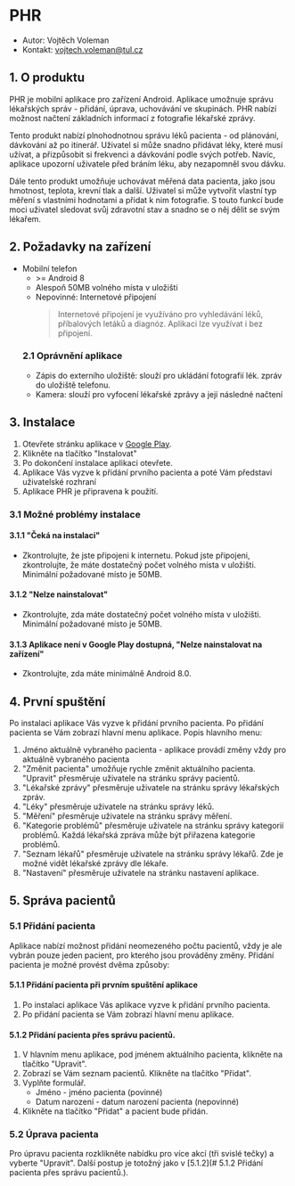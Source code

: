# PHR
* Autor: Vojtěch Voleman
* Kontakt: vojtech.voleman@tul.cz

## 1. O produktu
PHR je mobilní aplikace pro zařízení Android. Aplikace umožnuje správu lékařských správ - přidání, úprava, uchovávání ve skupinách. PHR nabízí možnost načtení základních informací z fotografie lékařské zprávy.

Tento produkt nabízí plnohodnotnou správu léků pacienta - od plánování, dávkování až po itinerář. Uživatel si může snadno přidávat léky, které musí užívat, a přizpůsobit si frekvenci a dávkování podle svých potřeb. Navíc, aplikace upozorní uživatele před bráním léku, aby nezapomněl svou dávku.

Dále tento produkt umožňuje uchovávat měřená data pacienta, jako jsou hmotnost, teplota, krevní tlak a další. Uživatel si může vytvořit vlastní typ měření s vlastními hodnotami a přidat k nim fotografie. S touto funkcí bude moci uživatel sledovat svůj zdravotní stav a snadno se o něj dělit se svým lékařem.

## 2. Požadavky na zařízení
- Mobilní telefon
    - \>= Android 8
    - Alespoň 50MB volného místa v uložišti
    - Nepovinné: Internetové připojení
        > Internetové připojení je využíváno pro vyhledávání léků, příbalových letáků a diagnóz. Aplikaci lze využívat i bez připojení.
    ### 2.1 Oprávnění aplikace
    - Zápis do externího uložiště: slouží pro ukládání fotografií lék. zpráv do uložiště telefonu.
    - Kamera: slouží pro vyfocení lékařské zprávy a její následné načtení

## 3. Instalace
1. Otevřete stránku aplikace v [Google Play](https://play.google.com).
2. Klikněte na tlačítko "Instalovat"
3. Po dokončení instalace aplikaci otevřete.
4. Aplikace Vás vyzve k přidání prvního pacienta a poté Vám představí uživatelské rozhraní
5. Aplikace PHR je připravena k použití.

### 3.1 Možné problémy instalace
#### 3.1.1 "Čeká na instalaci"
- Zkontrolujte, že jste připojeni k internetu. Pokud jste připojeni, zkontrolujte, že máte dostatečný počet volného místa v uložišti. Minimální požadované místo je 50MB.
#### 3.1.2 "Nelze nainstalovat"
- Zkontrolujte, zda máte dostatečný počet volného místa v uložišti. Minimální požadované místo je 50MB.
#### 3.1.3 Aplikace není v Google Play dostupná, "Nelze nainstalovat na zařízení"
- Zkontrolujte, zda máte minimálně Android 8.0.

## 4. První spuštění
Po instalaci aplikace Vás vyzve k přidání prvního pacienta. Po přidání pacienta se Vám zobrazí hlavní menu aplikace.
Popis hlavního menu:
1. Jméno aktuálně vybraného pacienta - aplikace provádí změny vždy pro aktuálně vybraného pacienta
2. "Změnit pacienta" umožňuje rychle změnit aktuálního pacienta. "Upravit" přesměruje uživatele na stránku správy pacientů.
3. "Lékařské zprávy" přesměruje uživatele na stránku správy lékařských zpráv.
4. "Léky" přesměruje uživatele na stránku správy léků.
5. "Měření" přesměruje uživatele na stránku správy měření.
6. "Kategorie problémů" přesměruje uživatele na stránku správy kategorií problémů. Každá lékařská zpráva může být přiřazena kategorie problémů.
7. "Seznam lékařů" přesměruje uživatele na stránku správy lékařů. Zde je možné vidět lékařské zprávy dle lékaře.
8. "Nastavení" přesměruje uživatele na stránku nastavení aplikace.

## 5. Správa pacientů
### 5.1 Přidání pacienta
Aplikace nabízí možnost přidání neomezeného počtu pacientů, vždy je ale vybrán pouze jeden pacient, pro kterého jsou prováděny změny. Přidání pacienta je možné provést dvěma způsoby:
#### 5.1.1 Přidání pacienta při prvním spuštění aplikace
1. Po instalaci aplikace Vás aplikace vyzve k přidání prvního pacienta. 
2. Po přidání pacienta se Vám zobrazí hlavní menu aplikace.
#### 5.1.2 Přidání pacienta přes správu pacientů.
1. V hlavním menu aplikace, pod jménem aktuálního pacienta, klikněte na tlačítko "Upravit".
2. Zobrazí se Vám seznam pacientů. Klikněte na tlačítko "Přidat".
3. Vyplňte formulář.
    - Jméno - jméno pacienta (povinné)
    - Datum narození - datum narození pacienta (nepovinné)
4. Klikněte na tlačítko "Přidat" a pacient bude přidán.
### 5.2 Úprava pacienta
Pro úpravu pacienta rozklikněte nabídku pro více akcí (tři svislé tečky) a vyberte "Upravit". Další postup je totožný jako v [5.1.2](# 5.1.2 Přidání pacienta přes správu pacientů.).

